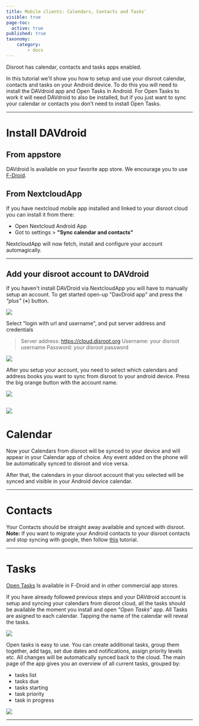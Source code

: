 ```yaml
---
title: Mobile clients: Calendars, Contacts and Tasks'
visible: true
page-toc:
  active: true
published: true
taxonomy:
    category:
        - docs
---
```


Disroot has calendar, contacts and tasks apps enabled.

In this tutorial we'll show you how to setup and use your disroot calendar, contacts and tasks on your Android device.
To do this you will need to install the DAVdroid app and Open Tasks in Android.
For Open Tasks to work it will need DAVdroid to also be installed, but if you just want to sync your calendar or contacts you don't need to install Open Tasks.


----------
# Install DAVdroid
## From appstore
DAVdroid Is available on your favorite app store. We encourage you to use [F-Droid](https://f-droid.org/).

## From NextcloudApp
If you have nextcloud mobile app installed and linked to your disroot cloud you can install it from there:
 - Open Nextcloud Android App
 - Got to settings > **"Sync calendar and contacts"**

 NextcloudApp will now fetch, install and configure your account automagically.

 ---------------

## Add your disroot account to DAVdroid

If you haven't install DAVDroid via NextcloudApp you will have to manually setup an account.
To get started open-up "DavDroid app" and press the *"plus"* (**+**) button.

![](en/nextcloud_davdroid1.jpeg)


Select "login with url and username", and put server address and credentials

> Server address: https://cloud.disroot.org
> Username: your disroot username
> Password: your disroot password


![](en/nextcloud_davdroid2.jpeg)

After you setup your account, you need to select which calendars and address books you want to sync from disroot to your android device.
Press the big orange button with the account name.

![](en/nextcloud_davdroid3.jpeg)

![](en/nextcloud_davdroid4.jpeg)
-------------------

# Calendar
Now your Calendars from disroot will be synced to your device and will appear in your Calendar app of choice. Any event added on the phone will be automatically synced to disroot and vice versa.

After that, the calendars in your disroot account that you selected will be synced and visible in your Android device calendar.

---------------------
# Contacts
Your Contacts should be straight away available and synced with disroot.
**Note:**
If you want to migrate your Android contacts to your disroot contacts and stop syncing with google, then follow [this](https://howto.disroot.org/en/nextcloud/sync-with-your-cloud/android/migrating-contacts-from-google) tutorial.

---------------------
# Tasks

[Open Tasks](https://f-droid.org/packages/org.dmfs.tasks/) Is available in F-Droid and in other commercial app stores.

If you have already followed previous steps and your DAVdroid account is setup and syncing your calendars from disroot cloud, all the tasks should be available the moment you install and open *"Open Tasks"* app.
All Tasks are asigned to each calendar. Tapping the name of the calendar will reveal the tasks.

![](en/nextcloud_tasks1.jpeg)

Open tasks is easy to use. You can create additional tasks, group them together, add tags, set due dates and notifications, assign priority levels etc.
All changes will be automatically synced back to the cloud. The main page of the app gives you an overview of all current tasks, grouped by:
* tasks list
* tasks due
* tasks starting
* task priority
* task in progress

![](en/nextcloud_tasks2.jpeg)

-----------------------
